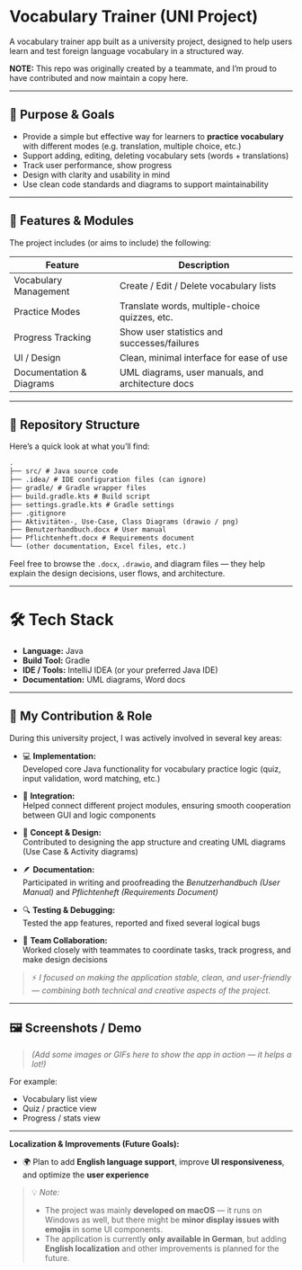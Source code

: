 # Vocabulary Trainer (UNI Project)

A vocabulary trainer app built as a university project, designed to help users learn and test foreign language vocabulary in a structured way.

**NOTE:** This repo was originally created by a teammate, and I’m proud to have contributed and now maintain a copy here.

---

## 🎯 Purpose & Goals

- Provide a simple but effective way for learners to **practice vocabulary** with different modes (e.g. translation, multiple choice, etc.)  
- Support adding, editing, deleting vocabulary sets (words + translations)  
- Track user performance, show progress  
- Design with clarity and usability in mind  
- Use clean code standards and diagrams to support maintainability  

---

## 🧱 Features & Modules

The project includes (or aims to include) the following:

| Feature | Description |
|---|---|
| Vocabulary Management | Create / Edit / Delete vocabulary lists |
| Practice Modes | Translate words, multiple-choice quizzes, etc. |
| Progress Tracking | Show user statistics and successes/failures |
| UI / Design | Clean, minimal interface for ease of use |
| Documentation & Diagrams | UML diagrams, user manuals, and architecture docs |

---

## 📂 Repository Structure

Here’s a quick look at what you’ll find:
```markdown
.
├── src/ # Java source code
├── .idea/ # IDE configuration files (can ignore)
├── gradle/ # Gradle wrapper files
├── build.gradle.kts # Build script
├── settings.gradle.kts # Gradle settings
├── .gitignore
├── Aktivitäten-, Use-Case, Class Diagrams (drawio / png)
├── Benutzerhandbuch.docx # User manual
├── Pflichtenheft.docx # Requirements document
└── (other documentation, Excel files, etc.)
```

Feel free to browse the `.docx`, `.drawio`, and diagram files — they help explain the design decisions, user flows, and architecture.

---



# 🛠 Tech Stack

- **Language:** Java  
- **Build Tool:** Gradle  
- **IDE / Tools:** IntelliJ IDEA (or your preferred Java IDE)  
- **Documentation:** UML diagrams, Word docs  

---

## 👥 My Contribution & Role

During this university project, I was actively involved in several key areas:

- 💻 **Implementation:**  
  Developed core Java functionality for vocabulary practice logic (quiz, input validation, word matching, etc.)

- 🧩 **Integration:**  
  Helped connect different project modules, ensuring smooth cooperation between GUI and logic components

- 🧠 **Concept & Design:**  
  Contributed to designing the app structure and creating UML diagrams (Use Case & Activity diagrams)

- 🪶 **Documentation:**  
  Participated in writing and proofreading the *Benutzerhandbuch (User Manual)* and *Pflichtenheft (Requirements Document)*

- 🔍 **Testing & Debugging:**  
  Tested the app features, reported and fixed several logical bugs

- 🤝 **Team Collaboration:**  
  Worked closely with teammates to coordinate tasks, track progress, and make design decisions

> ⚡ *I focused on making the application stable, clean, and user-friendly — combining both technical and creative aspects of the project.*

---

## 🖼 Screenshots / Demo

> *(Add some images or GIFs here to show the app in action — it helps a lot!)*

For example:

- Vocabulary list view  
- Quiz / practice view  
- Progress / stats view  

---

**Localization & Improvements (Future Goals):**  
- 🌍 Plan to add **English language support**, improve **UI responsiveness**, and optimize the **user experience**

> 💡 *Note:*  
> - The project was mainly **developed on macOS** — it runs on Windows as well, but there might be **minor display issues with emojis** in some UI components.  
> - The application is currently **only available in German**, but adding **English localization** and other improvements is planned for the future.  


